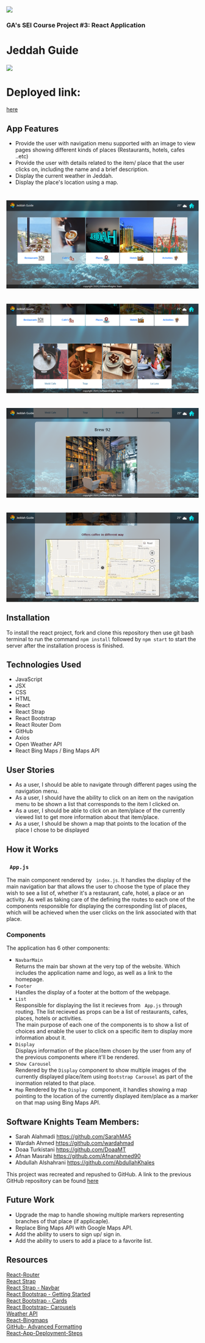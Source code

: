 
<img align="center" src="images/logo-aa-2.png">

### GA's SEI Course Project #3: React Application
# Jeddah Guide 
<img align="center" src="images/Jeddah_Guide_Logo.png"></img>


# Deployed link:
<a href="https://wardahmad.github.io/jeddahGuide/"> here </a>

## App Features
* Provide the user with navigation menu supported with an image to view pages showing different kinds of places (Restaurants, hotels, cafes ..etc)
* Provide the user with details related to the item/ place that the user clicks on, including the name and a brief description.
* Display the current weather in Jeddah.
* Display the place's location using a map.


# <img align="center" src="images/1.PNG"></img>
# <img align="center" src="images/2.PNG"></img>
# <img align="center" src="images/3.PNG"></img>
# <img align="center" src="images/4.PNG"></img>

## Installation
To install the react project, fork and clone this repository then use git bash terminal to run the command
``` npm install ``` followed by ``` npm start ``` to start the server after the installation process is finished.

## Technologies Used
* JavaScript
* JSX
* CSS
* HTML
* React
* React Strap
* React Bootstrap
* React Router Dom
* GitHub
* Axios
* Open Weather API
* React Bing Maps / Bing Maps API


## User Stories
* As a user, I should be able to navigate through different pages using the navigation menu.
* As a user, I should have the ability to click on an item on the navigation menu to be shown a list that corresponds to the item I clicked on.
* As a user, I should be able to click on an item/place of the currently viewed list to get more information about that item/place.
* As a user, I should be shown a map that points to the location of the place I chose to be displayed


## How it Works
### ``` App.js```
The main component rendered by ``` index.js```. It handles the display of the main navigation bar that allows the user to choose the type of place they wish to see a list of, whether it's a restaurant, cafe, hotel, a place or an activity. As well as taking care of the defining the routes to each one of the components responsible for displaying the corresponding list of places, which will be achieved when the user clicks on the link associated with that place.

### Components 
The application has 6 other components:
* ``` NavbarMain ```
<br> Returns the main bar shown at the very top of the website. Which includes the application name and logo, as well as a link to the homepage.
* ``` Footer ```
<br> Handles the display of a footer at the bottom of the webpage.
* ``` List ```
<br>Responsible for displaying the list it recieves from ``` App.js``` through routing. The list recieved as props can be a list of restaurants, cafes, places, hotels or activities.
<br>The main purpose of each one of the components is to show a list of choices and enable the user to click on a specific item to display more information about it.
* ``` Display ```
<br> Displays information of the place/item chosen by the user from any of the previous components where it'll be rendered.
* ``` Show Carousel ```
<br> Rendered by the ``` Display ``` component to show multiple images of the currently displayed place/item using ``` Bootstrap Carousel ``` as part of the inormation related to that place.
* ``` Map ```
Rendered by the ```Display ``` component, it handles showing a map pointing to the location of the currently displayed item/place as a marker on that map using Bing Maps API.

## Software Knights Team Members:
- Sarah Alahmadi https://github.com/SarahMA5
- Wardah Ahmed  https://github.com/wardahmad
- Doaa Turkistani  https://github.com/DoaaMT
- Afnan Masrahi  https://github.com/Afnanahmed90
- Abdullah Alshahrani  https://github.com/AbdullahKhales

This project was recreated and repushed to GitHub. A link to the previous GitHub repository can be found <a href="https://github.com/wardahmad/Jeddah_guide"> here </a>

## Future Work
 * Upgrade the map to handle showing multiple markers representing branches of that place (if applicaple).
 * Replace Bing Maps API with Google Maps API.
 * Add the ability to users to sign up/ sign in.
 * Add the ability to users to add a place to a favorite list.

 

## Resources
<a href="https://github.com/sei-jed-10/W08D04-React-Router"> React-Router</a> <br>
<a href="https://reactstrap.github.io"> React Strap </a> <br>
<a href="https://reactstrap.github.io/components/navbar/"> React Strap - Navbar </a> <br>
<a href="https://react-bootstrap.github.io/getting-started/introduction"> React Bootstrap - Getting Started </a> <br>
<a href="https://react-bootstrap.netlify.com/components/cards/#cards"> React Bootstrap - Cards </a><br>
<a href="https://react-bootstrap.github.io/components/carousel/"> React Bootstrap- Carousels </a> <br>
<a href="https://openweathermap.org/api"> Weather API </a><br>
<a href="https://www.npmjs.com/package/react-bingmaps"> React-Bingmaps </a> <br>
<a href="https://help.github.com/en/github/writing-on-github/working-with-advanced-formatting"> GitHub- Advanced Formatting</a><br> 
<a href="https://github.com/sei-jed-10/React-App-Deployment-Steps"> React-App-Deployment-Steps </a>
